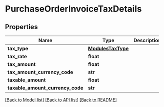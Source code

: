 # PurchaseOrderInvoiceTaxDetails

## Properties
Name | Type | Description | Notes
------------ | ------------- | ------------- | -------------
**tax_type** | [**ModulesTaxType**](ModulesTaxType.md) |  | [optional] 
**tax_rate** | **float** |  | [optional] 
**tax_amount** | **float** |  | [optional] 
**tax_amount_currency_code** | **str** |  | [optional] 
**taxable_amount** | **float** |  | [optional] 
**taxable_amount_currency_code** | **str** |  | [optional] 

[[Back to Model list]](../README.md#documentation-for-models) [[Back to API list]](../README.md#documentation-for-api-endpoints) [[Back to README]](../README.md)

